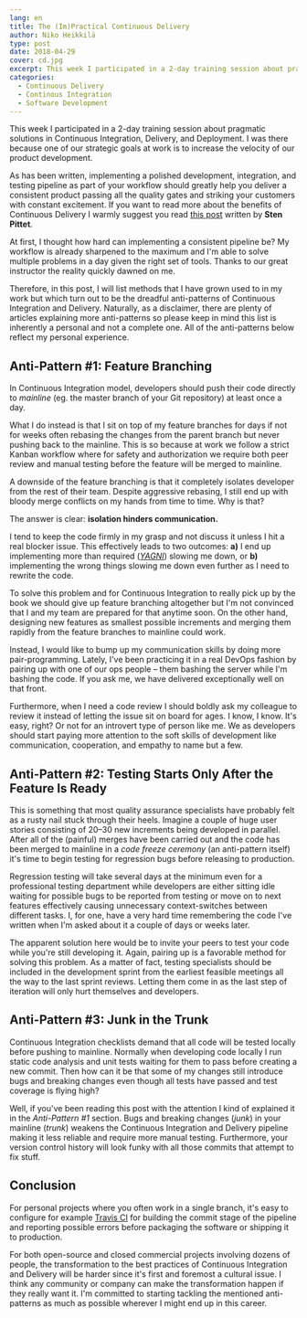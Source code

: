 ```yaml
---
lang: en
title: The (Im)Practical Continuous Delivery
author: Niko Heikkilä
type: post
date: 2018-04-29
cover: cd.jpg
excerpt: This week I participated in a 2-day training session about pragmatic solutions in Continuous Integration, Delivery, and Deployment.
categories:
  - Continuous Delivery
  - Continous Integration
  - Software Development
---
```


This week I participated in a 2-day training session about pragmatic solutions in Continuous Integration, Delivery, and Deployment. I was there because one of our strategic goals at work is to increase the velocity of our product development.

As has been written, implementing a polished development, integration, and testing pipeline as part of your workflow should greatly help you deliver a consistent product passing all the quality gates and striking your customers with constant excitement. If you want to read more about the benefits of Continuous Delivery I warmly suggest you read [this post][1] written by **Sten Pittet**.

At first, I thought how hard can implementing a consistent pipeline be? My workflow is already sharpened to the maximum and I'm able to solve multiple problems in a day given the right set of tools. Thanks to our great instructor the reality quickly dawned on me.

Therefore, in this post, I will list methods that I have grown used to in my work but which turn out to be the dreadful anti-patterns of Continuous Integration and Delivery. Naturally, as a disclaimer, there are plenty of articles explaining more anti-patterns so please keep in mind this list is inherently a personal and not a complete one. All of the anti-patterns below reflect my personal experience.

## Anti-Pattern #1: Feature Branching

In Continuous Integration model, developers should push their code directly to _mainline_ (eg. the master branch of your Git repository) at least once a day.

What I do instead is that I sit on top of my feature branches for days if not for weeks often rebasing the changes from the parent branch but never pushing back to the mainline. This is so because at work we follow a strict Kanban workflow where for safety and authorization we require both peer review and manual testing before the feature will be merged to mainline.

A downside of the feature branching is that it completely isolates developer from the rest of their team. Despite aggressive rebasing, I still end up with bloody merge conflicts on my hands from time to time. Why is that?

The answer is clear: **isolation hinders communication.**

I tend to keep the code firmly in my grasp and not discuss it unless I hit a real blocker issue. This effectively leads to two outcomes: **a)** I end up implementing more than required ([_YAGNI_][2]) slowing me down, or **b)** implementing the wrong things slowing me down even further as I need to rewrite the code.

To solve this problem and for Continuous Integration to really pick up by the book we should give up feature branching altogether but I'm not convinced that I and my team are prepared for that anytime soon. On the other hand, designing new features as smallest possible increments and merging them rapidly from the feature branches to mainline could work.

Instead, I would like to bump up my communication skills by doing more pair-programming. Lately, I've been practicing it in a real DevOps fashion by pairing up with one of our ops people – them bashing the server while I'm bashing the code. If you ask me, we have delivered exceptionally well on that front.

Furthermore, when I need a code review I should boldly ask my colleague to review it instead of letting the issue sit on board for ages. I know, I know. It's easy, right? Or not for an introvert type of person like me. We as developers should start paying more attention to the soft skills of development like communication, cooperation, and empathy to name but a few.

## Anti-Pattern #2: Testing Starts Only After the Feature Is Ready

This is something that most quality assurance specialists have probably felt as a rusty nail stuck through their heels. Imagine a couple of huge user stories consisting of 20–30 new increments being developed in parallel. After all of the (painful) merges have been carried out and the code has been merged to mainline in a _code freeze ceremony_ (an anti-pattern itself) it's time to begin testing for regression bugs before releasing to production.

Regression testing will take several days at the minimum even for a professional testing department while developers are either sitting idle waiting for possible bugs to be reported from testing or move on to next features effectively causing unnecessary context-switches between different tasks. I, for one, have a very hard time remembering the code I've written when I'm asked about it a couple of days or weeks later.

The apparent solution here would be to invite your peers to test your code while you're still developing it. Again, pairing up is a favorable method for solving this problem. As a matter of fact, testing specialists should be included in the development sprint from the earliest feasible meetings all the way to the last sprint reviews. Letting them come in as the last step of iteration will only hurt themselves and developers.

## Anti-Pattern #3: Junk in the Trunk

Continuous Integration checklists demand that all code will be tested locally before pushing to mainline. Normally when developing code locally I run static code analysis and unit tests waiting for them to pass before creating a new commit. Then how can it be that some of my changes still introduce bugs and breaking changes even though all tests have passed and test coverage is flying high?

Well, if you've been reading this post with the attention I kind of explained it in the _Anti-Pattern #1_ section. Bugs and breaking changes (_junk_) in your mainline (_trunk_) weakens the Continuous Integration and Delivery pipeline making it less reliable and require more manual testing. Furthermore, your version control history will look funky with all those commits that attempt to fix stuff.

## Conclusion

For personal projects where you often work in a single branch, it's easy to configure for example [Travis CI][3] for building the commit stage of the pipeline and reporting possible errors before packaging the software or shipping it to production.

For both open-source and closed commercial projects involving dozens of people, the transformation to the best practices of Continuous Integration and Delivery will be harder since it's first and foremost a cultural issue. I think any community or company can make the transformation happen if they really want it. I'm committed to starting tackling the mentioned anti-patterns as much as possible wherever I might end up in this career.

[1]: https://dev.to/squadlytics/the-economy-of-continuous-delivery-58ej
[2]: https://www.martinfowler.com/bliki/Yagni.html
[3]: https://travis-ci.org/
